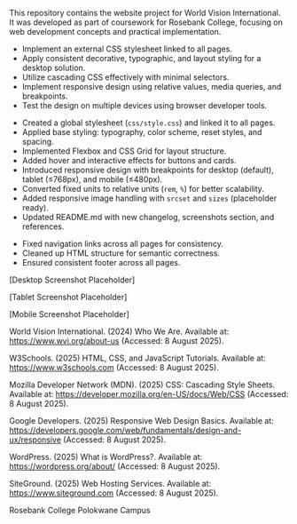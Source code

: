 <!--Overview-->
This repository contains the website project for World Vision International.  
It was developed as part of coursework for Rosebank College, focusing on web development concepts and practical implementation.

<!--Part 2 – Designing the Visuals: CSS Styling and Responsive Design-->

<!--Learning Outcomes-->
- Implement an external CSS stylesheet linked to all pages.  
- Apply consistent decorative, typographic, and layout styling for a desktop solution.  
- Utilize cascading CSS effectively with minimal selectors.  
- Implement responsive design using relative values, media queries, and breakpoints.  
- Test the design on multiple devices using browser developer tools.  


<!--Part 2 Updates-->
- Created a global stylesheet (`css/style.css`) and linked it to all pages.  
- Applied base styling: typography, color scheme, reset styles, and spacing.  
- Implemented Flexbox and CSS Grid for layout structure.  
- Added hover and interactive effects for buttons and cards.  
- Introduced responsive design with breakpoints for desktop (default), tablet (≤768px), and mobile (≤480px).  
- Converted fixed units to relative units (`rem`, `%`) for better scalability.  
- Added responsive image handling with `srcset` and `sizes` (placeholder ready).  
- Updated README.md with new changelog, screenshots section, and references.  

<!--Part 1 Corrections (based on feedback)-->
- Fixed navigation links across all pages for consistency.  
- Cleaned up HTML structure for semantic correctness.  
- Ensured consistent footer across all pages.  



<!--Screenshots Evidence-->

<!--Desktop View-->
[Desktop Screenshot Placeholder]

<!--Tablet View-->
[Tablet Screenshot Placeholder]

<!--Mobile View-->
[Mobile Screenshot Placeholder]



<!--References-->
World Vision International. (2024) Who We Are.
Available at: https://www.wvi.org/about-us
(Accessed: 8 August 2025).

W3Schools. (2025) HTML, CSS, and JavaScript Tutorials.
Available at: https://www.w3schools.com
(Accessed: 8 August 2025).

Mozilla Developer Network (MDN). (2025) CSS: Cascading Style Sheets.
Available at: https://developer.mozilla.org/en-US/docs/Web/CSS
(Accessed: 8 August 2025).

Google Developers. (2025) Responsive Web Design Basics.
Available at: https://developers.google.com/web/fundamentals/design-and-ux/responsive
(Accessed: 8 August 2025).

WordPress. (2025) What is WordPress?.
Available at: https://wordpress.org/about/
(Accessed: 8 August 2025).

SiteGround. (2025) Web Hosting Services.
Available at: https://www.siteground.com
(Accessed: 8 August 2025).


<!--## Author
Tumiso Musuko-->
Rosebank College Polokwane Campus